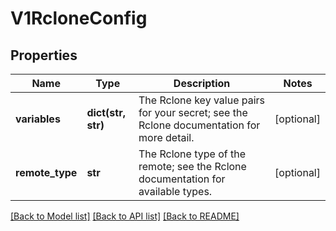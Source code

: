 # V1RcloneConfig

## Properties
Name | Type | Description | Notes
------------ | ------------- | ------------- | -------------
**variables** | **dict(str, str)** | The Rclone key value pairs for your secret; see the Rclone documentation for more detail. | [optional] 
**remote_type** | **str** | The Rclone type of the remote; see the Rclone documentation for available types. | [optional] 

[[Back to Model list]](../README.md#documentation-for-models) [[Back to API list]](../README.md#documentation-for-api-endpoints) [[Back to README]](../README.md)


